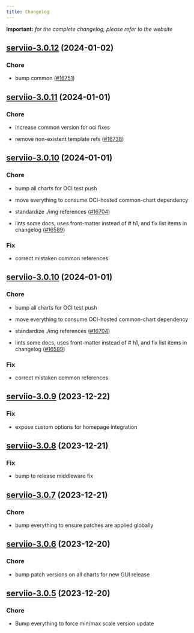 ```yaml
---
title: Changelog
---
```


**Important:**
*for the complete changelog, please refer to the website*



## [serviio-3.0.12](https://github.com/truecharts/charts/compare/serviio-3.0.11...serviio-3.0.12) (2024-01-02)

### Chore



- bump common ([#16751](https://github.com/truecharts/charts/issues/16751))


## [serviio-3.0.11](https://github.com/truecharts/charts/compare/serviio-3.0.10...serviio-3.0.11) (2024-01-01)

### Chore



- increase common version for oci fixes

- remove non-existent template refs ([#16738](https://github.com/truecharts/charts/issues/16738))


## [serviio-3.0.10](https://github.com/truecharts/charts/compare/serviio-3.0.9...serviio-3.0.10) (2024-01-01)

### Chore



- bump all charts for OCI test push

- move everything to consume OCI-hosted common-chart dependency

- standardize ./img references ([#16704](https://github.com/truecharts/charts/issues/16704))

- lints some docs, uses front-matter instead of # h1, and fix list items in changelog ([#16589](https://github.com/truecharts/charts/issues/16589))

### Fix



- correct mistaken common references


## [serviio-3.0.10](https://github.com/truecharts/charts/compare/serviio-3.0.9...serviio-3.0.10) (2024-01-01)

### Chore



- bump all charts for OCI test push

- move everything to consume OCI-hosted common-chart dependency

- standardize ./img references ([#16704](https://github.com/truecharts/charts/issues/16704))

- lints some docs, uses front-matter instead of # h1, and fix list items in changelog ([#16589](https://github.com/truecharts/charts/issues/16589))

### Fix



- correct mistaken common references
## [serviio-3.0.9](https://github.com/truecharts/charts/compare/serviio-3.0.8...serviio-3.0.9) (2023-12-22)

### Fix

- expose custom options for homepage integration

## [serviio-3.0.8](https://github.com/truecharts/charts/compare/serviio-3.0.7...serviio-3.0.8) (2023-12-21)

### Fix

- bump to release middleware fix

## [serviio-3.0.7](https://github.com/truecharts/charts/compare/serviio-3.0.6...serviio-3.0.7) (2023-12-21)

### Chore

- bump everything to ensure patches are applied globally

## [serviio-3.0.6](https://github.com/truecharts/charts/compare/serviio-3.0.5...serviio-3.0.6) (2023-12-20)

### Chore

- bump patch versions on all charts for new GUI release

## [serviio-3.0.5](https://github.com/truecharts/charts/compare/serviio-3.0.4...serviio-3.0.5) (2023-12-20)

### Chore

- Bump everything to force min/max scale version update

